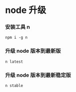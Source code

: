 # node 升级

### 安装工具  n
```shell
npm i -g n
```


### 升级 node 版本到最新版
```shell
n latest
```



### 升级 node 版本到最新稳定版
```shell
n stable
```


